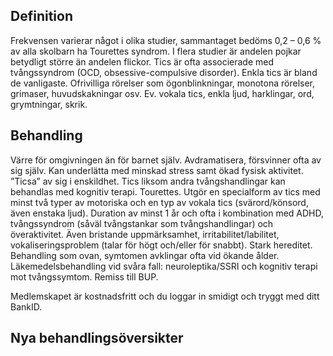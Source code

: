 ## Definition

Frekvensen varierar något i olika studier, sammantaget bedöms 0,2 – 0,6 % av alla skolbarn ha Tourettes syndrom. I flera studier är andelen pojkar betydligt större än andelen flickor. Tics är ofta associerade med tvångssyndrom (OCD, obsessive-compulsive disorder). Enkla tics är bland de vanligaste. Ofrivilliga rörelser som ögonblinkningar, monotona rörelser, grimaser, huvudskakningar osv. Ev. vokala tics, enkla ljud, harklingar, ord, grymtningar, skrik.

## Behandling

Värre för omgivningen än för barnet själv. Avdramatisera, försvinner ofta av sig själv. Kan underlätta med minskad stress samt ökad fysisk aktivitet. ”Ticsa” av sig i enskildhet. Tics liksom andra tvångshandlingar kan behandlas med kognitiv terapi.
Tourettes. Utgör en specialform av tics med minst två typer av motoriska och en typ av vokala tics (svärord/könsord, även enstaka ljud). Duration av minst 1 år och ofta i kombination med ADHD, tvångssyndrom (såväl tvångstankar som tvångshandlingar) och överaktivitet. Även bristande uppmärksamhet, irritabilitet/labilitet, vokaliseringsproblem (talar för högt och/eller för snabbt). Stark hereditet. Behandling som ovan, symtomen avklingar ofta vid ökande ålder. Läkemedelsbehandling vid svåra fall: neuroleptika/SSRI och kognitiv terapi mot tvångssymtom. Remiss till BUP.


Medlemskapet är kostnadsfritt och du loggar in smidigt och tryggt med ditt BankID.

## Nya behandlingsöversikter


